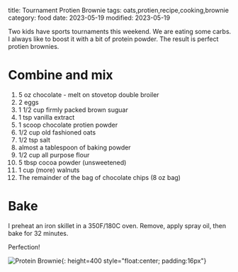 title: Tournament Protien Brownie
tags: oats,protien,recipe,cooking,brownie
category: food
date: 2023-05-19
modified: 2023-05-19

Two kids have sports tournaments this weekend.  We are eating some carbs.  I always like to boost it with a bit of protein powder.  The result is perfect protien brownies.

# Combine and mix

1. 5 oz chocolate - melt on stovetop double broiler
2. 2 eggs
3. 1 1/2 cup firmly packed brown suguar
4. 1 tsp vanilla extract
5. 1 scoop chocolate protien powder
6. 1/2 cup old fashioned oats
6. 1/2 tsp salt
7. almost a tablespoon of baking powder
8. 1/2 cup all purpose flour
9. 5 tbsp cocoa powder (unsweetened)
9. 1 cup (more) walnuts
10. The remainder of the bag of chocolate chips (8 oz bag)

# Bake

I preheat an iron skillet in a 350F/180C oven.   Remove, apply spray oil, then bake for 32 minutes.

Perfection!

<!-- PELICAN_END_SUMMARY -->

![Protein Brownie]({static}/images/2023/IMG_6823.JPG){: height=400 style="float:center; padding:16px"}
